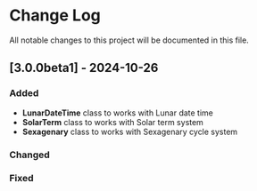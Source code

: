 
# Change Log
All notable changes to this project will be documented in this file.
 
## [3.0.0beta1] - 2024-10-26
 
### Added
- **LunarDateTime** class to works with Lunar date time
- **SolarTerm** class to works with Solar term system
- **Sexagenary** class to works with Sexagenary cycle system 
### Changed
 
### Fixed